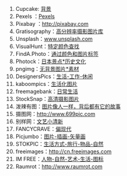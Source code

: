 1. Cupcake:  [背景](http://cupcake.nilssonlee.se)
2. Pexels ：[Pexels ](http://www.pexels.com)
3. Pixabay ：http://pixabay.com
4. Gratisography：[高分辨率摄影图片库](http://www.gratisography.com/)
5. Unsplash：www.unsplash.com
6. VisualHunt：[特定颜色查找](https://visualhunt.com)
7. FindA.Photo：[通过颜色和图片标签](http://finda.photo)
8. Photock：[日本景点*历史文化](https://www.photock.jp)
9. pngimg：[无背景图片*素材](http://pngimg.com)
10. DesignersPics：[生活-工作-休闲](http://www.designerspics.com)
11. kaboompics：[生活化图片](http://www.kaboompics.com)
12. freemagebank：[日常生活](http://www.freemagebank.com)
13. StockSnap：[高清摄影图片](http://www.stocksnap.io)
14. 泼辣有图：[图片像人一样，背后都有它的故事](http://www.polayoutu.com/collections)
15. 摄图网：http://www.699pic.com
16. 别样网：[文艺小清新](http://www.bieyang.info)
17. FANCYCRAVE：[偏现代](http://fancycrave.com)
18. Picjumbo：[图片-插画-矢量画](http://picjumbo.com)
19. STOKPIC：[生活方式-旅行-物品-自然](http://stokpic.com)
20. freeimages：http://cn.freeimages.com
21. IM FREE：[人物-自然-艺术-生活-图标](http://www.imcreator.com/free)
22. Raumrot：http://www.raumrot.com